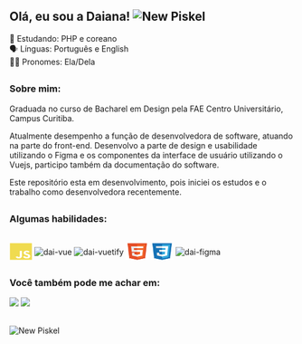 ## Olá, eu sou a Daiana! ![New Piskel](https://user-images.githubusercontent.com/68859813/216802609-33a2ba4e-1da4-498b-bfee-e021f4c7f28c.gif)


 
  🌱 Estudando: PHP e coreano <br>
  🗣️ Línguas: Português e English<br>
  👧🏻 Pronomes: Ela/Dela <br>
  
  ##
  
### Sobre mim: 

Graduada no curso de Bacharel em Design pela FAE Centro Universitário, Campus Curitiba.

Atualmente desempenho a função de desenvolvedora de software, atuando na parte do front-end. Desenvolvo a parte de design  e usabilidade utilizando o Figma e os componentes da interface de usuário utilizando o Vuejs, participo também da documentação do software. 

Este repositório esta em desenvolvimento, pois iniciei os estudos e o trabalho como desenvolvedora recentemente.


##

### Algumas habilidades:


<div style="display: inline_block"><br>
  <img align="center" alt="dai-Js" height="30" width="40" src="https://raw.githubusercontent.com/devicons/devicon/master/icons/javascript/javascript-plain.svg">
  <img align="center" alt="dai-vue" height="30" width="40" src="https://cdn.jsdelivr.net/gh/devicons/devicon/icons/vuejs/vuejs-original.svg" />
  <img align="center" alt="dai-vuetify" height="30" width="40" src="https://cdn.jsdelivr.net/gh/devicons/devicon/icons/vuetify/vuetify-original.svg" />
  <img align="center" alt="dai-HTML" height="30" width="40" src="https://raw.githubusercontent.com/devicons/devicon/master/icons/html5/html5-original.svg">
  <img align="center" alt="dai-CSS" height="30" width="40" src="https://raw.githubusercontent.com/devicons/devicon/master/icons/css3/css3-original.svg">
  <img align="center" alt="dai-figma" height="30" width="40" src="https://cdn.jsdelivr.net/gh/devicons/devicon/icons/figma/figma-original.svg" />
  

</div>


##



### Você também pode me achar em: 

<div> 
  <a href="https://www.linkedin.com/in/daiana-vaz-torres-28849210a/" target="_blank"><img src="https://img.shields.io/badge/-LinkedIn-%230077B5?style=for-the-badge&logo=linkedin&logoColor=white" target="_blank"></a> 
  <a href = "mailto:daianavaztorres10@gmail.com"><img src="https://img.shields.io/badge/-Gmail-%23333?style=for-the-badge&logo=gmail&logoColor=white" target="_blank"></a>
  
</div> <br>

![New Piskel](https://user-images.githubusercontent.com/68859813/196003894-d0377cb5-c32f-439e-98a2-bd013aa172fc.gif)
